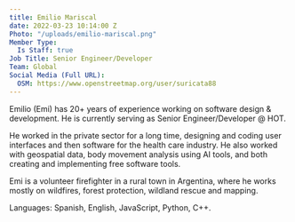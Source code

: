 ```yaml
---
title: Emilio Mariscal
date: 2022-03-23 10:14:00 Z
Photo: "/uploads/emilio-mariscal.png"
Member Type:
  Is Staff: true
Job Title: Senior Engineer/Developer
Team: Global
Social Media (Full URL):
  OSM: https://www.openstreetmap.org/user/suricata88
---
```


Emilio (Emi) has 20+ years of experience working on software design & development. He is currently serving as Senior Engineer/Developer @ HOT.

He worked in the private sector for a long time, designing and coding user interfaces and then software for the health care industry. He also worked with geospatial data, body movement analysis using AI tools, and both creating and implementing free software tools.

Emi is a volunteer firefighter in a rural town in Argentina, where he works mostly on wildfires, forest protection, wildland rescue and mapping. 

Languages: Spanish, English, JavaScript, Python, C++.